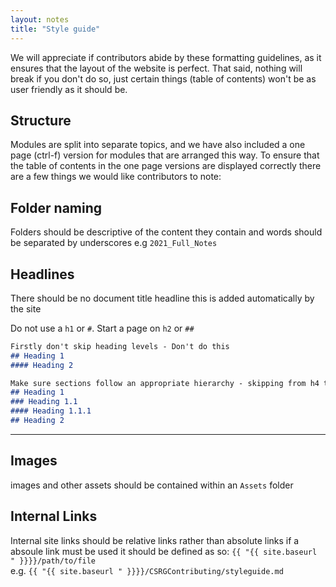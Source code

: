 ```yaml
---
layout: notes
title: "Style guide"
--- 
```

We will appreciate if contributors abide by these formatting guidelines, as it ensures that the layout of the website is perfect. That said, nothing will break if you don't do so, just certain things (table of contents) won't be as user friendly as it should be.


## Structure
Modules are split into separate topics, and we have also included a one page (ctrl-f) version for modules that are arranged this way. To ensure that the table of contents in the one page versions are displayed correctly there are a few things we would like contributors to note:


## Folder naming
Folders should be descriptive of the content they contain and words should be separated by underscores e.g `2021_Full_Notes`


## Headlines

There should be no document title headline this is added automatically by the site

Do not use a `h1` or `#`. Start a page on `h2` or `##` 

```markdown
Firstly don't skip heading levels - Don't do this
## Heading 1
#### Heading 2

Make sure sections follow an appropriate hierarchy - skipping from h4 to h2 is alright, h1 to h3 is not.
## Heading 1
### Heading 1.1
#### Heading 1.1.1
## Heading 2
```
---

## Images
images and other assets should be contained within an `Assets` folder 

## Internal Links
Internal site links should be relative links rather than absolute links if a absoule link must be used it should be defined as so:
`{{ "{{ site.baseurl " }}}}/path/to/file`  
e.g. `{{ "{{ site.baseurl " }}}}/CSRGContributing/styleguide.md` 



